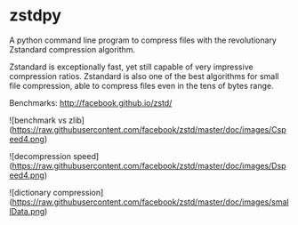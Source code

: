# zstdpy
A python command line program to compress files with the revolutionary Zstandard compression algorithm.

Zstandard is exceptionally fast, yet still capable of very impressive compression ratios.
Zstandard is also one of the best algorithms for small file compression, able to compress files even in the tens of bytes range.

Benchmarks: http://facebook.github.io/zstd/

![benchmark vs zlib]
(https://raw.githubusercontent.com/facebook/zstd/master/doc/images/Cspeed4.png)

![decompression speed]
(https://raw.githubusercontent.com/facebook/zstd/master/doc/images/Dspeed4.png)

![dictionary compression]
(https://raw.githubusercontent.com/facebook/zstd/master/doc/images/smallData.png)
